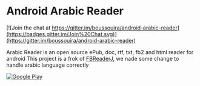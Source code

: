 Android Arabic Reader
=====================

[![Join the chat at https://gitter.im/boussouira/android-arabic-reader](https://badges.gitter.im/Join%20Chat.svg)](https://gitter.im/boussouira/android-arabic-reader)

Arabic Reader is an open source ePub, doc, rtf, txt, fb2 and html reader for android
This project is a frok of [FBReaderJ](https://github.com/geometer/FBReaderJ), we nade some change to handle arabic language correctly 

[![Google Play](http://developer.android.com/images/brand/en_generic_rgb_wo_45.png)](https://play.google.com/store/apps/details?id=net.sourceforge.arabicReader) 
